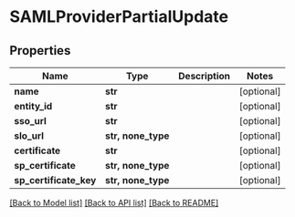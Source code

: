 # SAMLProviderPartialUpdate


## Properties

Name | Type | Description | Notes
------------ | ------------- | ------------- | -------------
**name** | **str** |  | [optional] 
**entity_id** | **str** |  | [optional] 
**sso_url** | **str** |  | [optional] 
**slo_url** | **str, none_type** |  | [optional] 
**certificate** | **str** |  | [optional] 
**sp_certificate** | **str, none_type** |  | [optional] 
**sp_certificate_key** | **str, none_type** |  | [optional] 

[[Back to Model list]](../README.md#models) [[Back to API list]](../README.md#api-endpoints) [[Back to README]](../README.md)


